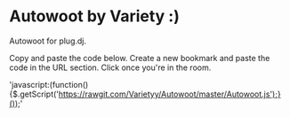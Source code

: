 Autowoot by Variety :)
========

Autowoot for plug.dj.

Copy and paste the code below. Create a new bookmark and paste the code in the URL section. Click once you're in the room.

'javascript:(function(){$.getScript('https://rawgit.com/Varietyy/Autowoot/master/Autowoot.js');}());'
